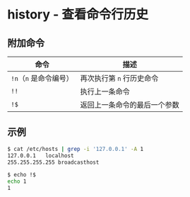 ---
---
# history - 查看命令行历史

## 附加命令

| 命令                   | 描述                         |
| ---------------------- | ---------------------------- |
| `!n`（`n` 是命令编号） | 再次执行第 `n` 行历史命令    |
| `!!`                   | 执行上一条命令               |
| `!$`                   | 返回上一条命令的最后一个参数 |

## 示例

```sh
$ cat /etc/hosts | grep -i '127.0.0.1' -A 1
127.0.0.1	localhost
255.255.255.255	broadcasthost

$ echo !$
echo 1
1
```
